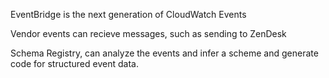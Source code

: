 EventBridge is the next generation of CloudWatch Events

Vendor events can recieve messages, such as sending to ZenDesk

Schema Registry, can analyze the events and infer a scheme and generate code for structured event data.

